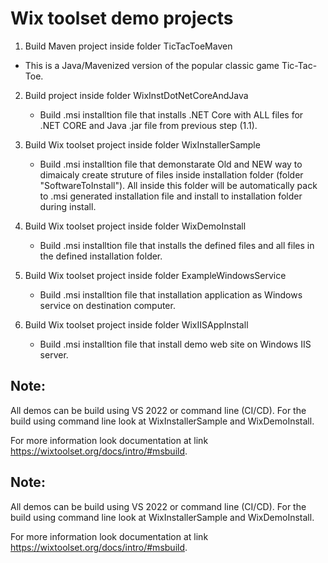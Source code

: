 # Wix toolset demo projects

1. Build Maven project inside folder TicTacToeMaven

- This is a Java/Mavenized version of the popular classic game Tic-Tac-Toe.

2. Build project inside folder WixInstDotNetCoreAndJava

   - Build .msi installtion file that installs .NET Core with ALL files for .NET CORE and Java .jar file from previous step (1.1).

3. Build Wix toolset project inside folder WixInstallerSample

   - Build .msi installtion file that demonstarate Old and NEW way to dimaicaly create struture of files inside installation folder (folder "SoftwareToInstall"). All inside this folder will be automatically pack to .msi generated installation file and install to installation folder during install.

4. Build Wix toolset project inside folder WixDemoInstall

   - Build .msi installtion file that installs the defined files and all files in the defined installation folder.

5. Build Wix toolset project inside folder ExampleWindowsService

   - Build .msi installtion file that installation application as Windows service on destination computer.

6. Build Wix toolset project inside folder WixIISAppInstall
   - Build .msi installtion file that install demo web site on Windows IIS server.

## Note:

All demos can be build using VS 2022 or command line (CI/CD).
For the build using command line look at WixInstallerSample and WixDemoInstall.

For more information look documentation at link https://wixtoolset.org/docs/intro/#msbuild.

## Note:

All demos can be build using VS 2022 or command line (CI/CD).
For the build using command line look at WixInstallerSample and WixDemoInstall.

For more information look documentation at link https://wixtoolset.org/docs/intro/#msbuild.
